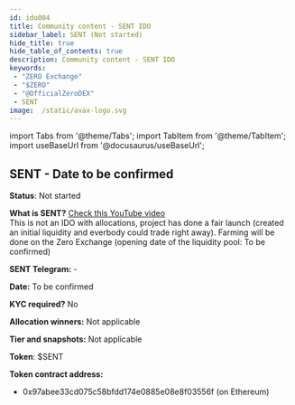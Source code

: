 ```yaml
---
id: ido004
title: Community content - SENT IDO
sidebar_label: SENT (Not started)
hide_title: true
hide_table_of_contents: true
description: Community content - SENT IDO
keywords:
 - "ZERO Exchange"
 - "$ZERO"
 - "@OfficialZeroDEX"
 - SENT
image:  /static/avax-logo.svg
---
```


import Tabs from '@theme/Tabs';
import TabItem from '@theme/TabItem';
import useBaseUrl from '@docusaurus/useBaseUrl';


## SENT - Date to be confirmed

**Status**: Not started

**What is SENT?** [Check this YouTube video](https://www.youtube.com/watch?v=aSOfCywjiwc)  
This is not an IDO with allocations, project has done a fair launch (created an initial liquidity and everbody could trade right away).  Farming will be done on the Zero Exchange (opening date of the liquidity pool: To be confirmed)

**SENT Telegram:** -

**Date:** To be confirmed

**KYC required?** No

**Allocation winners:** Not applicable

**Tier and snapshots:** Not applicable

**Token**: $SENT

**Token contract address:**
* 0x97abee33cd075c58bfdd174e0885e08e8f03556f (on Ethereum)

